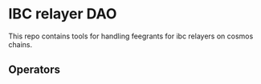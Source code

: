 # IBC relayer DAO

This repo contains tools for handling feegrants for ibc relayers on cosmos chains.

## Operators
